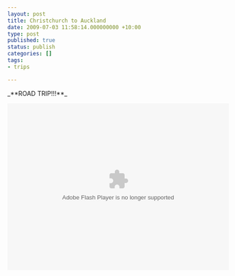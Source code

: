 ```yaml
---
layout: post
title: Christchurch to Auckland
date: 2009-07-03 11:58:14.000000000 +10:00
type: post
published: true
status: publish
categories: []
tags:
- trips

---
```

<p>_**ROAD TRIP!!!**_</p>
<p><object width="499" height="375"><param name="flashvars" value="offsite=true&lang=en-us&page_show_url=%2Fphotos%2F95698107%40N00%2Fsets%2F72157620752045785%2Fshow%2F&page_show_back_url=%2Fphotos%2F95698107%40N00%2Fsets%2F72157620752045785%2F&set_id=72157620752045785&jump_to=" /><param name="movie" value="http://www.flickr.com/apps/slideshow/show.swf?v=71649" /><param name="allowFullScreen" value="true" /><embed type="application/x-shockwave-flash" src="http://www.flickr.com/apps/slideshow/show.swf?v=71649" allowfullscreen="true" flashvars="offsite=true&lang=en-us&page_show_url=%2Fphotos%2F95698107%40N00%2Fsets%2F72157620752045785%2Fshow%2F&page_show_back_url=%2Fphotos%2F95698107%40N00%2Fsets%2F72157620752045785%2F&set_id=72157620752045785&jump_to=" width="499" height="375"></embed></object></p>
